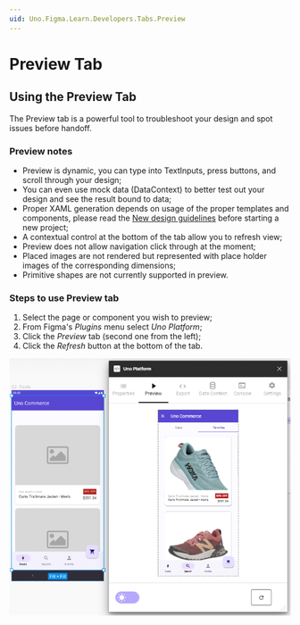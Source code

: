 ```yaml
---
uid: Uno.Figma.Learn.Developers.Tabs.Preview
---
```


# Preview Tab

## Using the Preview Tab

The Preview tab is a powerful tool to troubleshoot your design and spot issues before handoff.

### Preview notes

- Preview is dynamic, you can type into TextInputs, press buttons, and scroll through your design;
- You can even use mock data (DataContext) to better test out your design and see the result bound to data;
- Proper XAML generation depends on usage of the proper templates and components, please read the [New design guidelines](../designers/starting-new-design.md) before starting a new project;
- A contextual control at the bottom of the tab allow you to refresh view;
- Preview does not allow navigation click through at the moment;
- Placed images are not rendered but represented with place holder images of the corresponding dimensions;
- Primitive shapes are not currently supported in preview.

### Steps to use Preview tab

1. Select the page or component you wish to preview;
2. From Figma's *Plugins* menu select *Uno Platform*;
3. Click the *Preview* tab (second one from the left);
4. Click the *Refresh* button at the bottom of the tab.

![](assets/preview.png)
